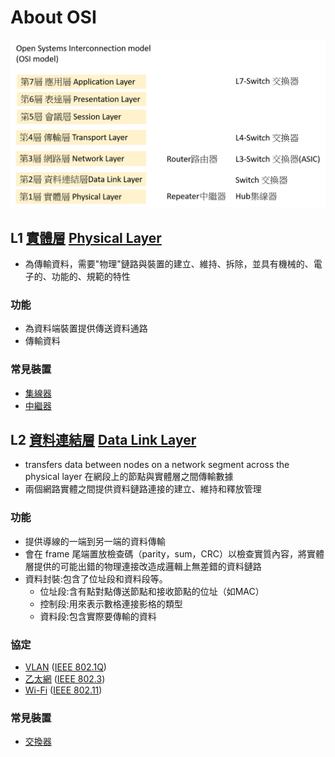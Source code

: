 # About OSI
![網路設備Network Devices](https://github.com/JimLi999/CS2021/blob/main/Info%20Tech%20Concepts/20211020/pic/networkdevices.png)
## L1 [實體層](https://zh.wikipedia.org/wiki/%E7%89%A9%E7%90%86%E5%B1%82) [Physical Layer](https://en.wikipedia.org/wiki/Physical_layer)
  - 為傳輸資料，需要"物理"鏈路與裝置的建立、維持、拆除，並具有機械的、電子的、功能的、規範的特性
### 功能
  - 為資料端裝置提供傳送資料通路
  - 傳輸資料
### 常見裝置
  - [集線器](https://github.com/JimLi999/CS2021/tree/main/Info%20Tech%20Concepts/20211020/NetworkDevices#%E9%9B%86%E7%B7%9A%E5%99%A8-hub)
  - [中繼器](https://github.com/JimLi999/CS2021/tree/main/Info%20Tech%20Concepts/20211020/NetworkDevices#%E4%B8%AD%E7%B9%BC%E5%99%A8-repeater)
## L2 [資料連結層](https://zh.wikipedia.org/wiki/%E6%95%B0%E6%8D%AE%E9%93%BE%E8%B7%AF%E5%B1%82) [Data Link Layer](https://en.wikipedia.org/wiki/Data_link_layer)
  - transfers data between nodes on a network segment across the physical layer 在網段上的節點與實體層之間傳輸數據
  - 兩個網路實體之間提供資料鏈路連接的建立、維持和釋放管理
### 功能
  - 提供導線的一端到另一端的資料傳輸
  - 會在 frame 尾端置放檢查碼（parity，sum，CRC）以檢查實質內容，將實體層提供的可能出錯的物理連接改造成邏輯上無差錯的資料鏈路
  - 資料封裝:包含了位址段和資料段等。
      - 位址段:含有點對點傳送節點和接收節點的位址（如MAC）
      - 控制段:用來表示數格連接影格的類型
      - 資料段:包含實際要傳輸的資料
### 協定
  - [VLAN](https://zh.wikipedia.org/wiki/%E8%99%9A%E6%8B%9F%E5%B1%80%E5%9F%9F%E7%BD%91) ([IEEE 802.1Q](https://zh.wikipedia.org/wiki/IEEE_802.1Q))
  - [乙太網](https://zh.wikipedia.org/wiki/%E4%BB%A5%E5%A4%AA%E7%BD%91) ([IEEE 802.3](https://zh.wikipedia.org/wiki/IEEE_802.3))
  - [Wi-Fi](https://zh.wikipedia.org/wiki/Wi-Fi) ([IEEE 802.11](https://zh.wikipedia.org/wiki/IEEE_802.11))
### 常見裝置
  - [交換器](https://github.com/JimLi999/CS2021/tree/main/Info%20Tech%20Concepts/20211020/NetworkDevices#%E4%BA%A4%E6%8F%9B%E5%99%A8-switch)
